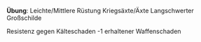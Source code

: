 
**Übung**:
Leichte/Mittlere Rüstung
Kriegsäxte/Äxte
Langschwerter
Großschilde

Resistenz gegen Kälteschaden
-1 erhaltener Waffenschaden

